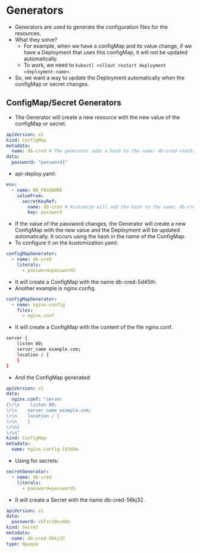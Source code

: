 # Generators

- Generators are used to generate the configuration files for the resources.
- What they solve?
  - For example, when we have a configMap and its value change, if we have a Deployment that uses this configMap, it will not be updated automatically.
  - To work, we need to `kubectl rollout restart deployment <deployment-name>`.
- So, we want a way to update the Deployment automatically when the configMap or secret changes.

## ConfigMap/Secret Generators

- The Generator will create a new resource with the new value of the configMap or secret.

```yaml
apiVersion: v1
kind: ConfigMap
metadata:
  name: db-cred # The generator adds a hash to the name: db-cred-<hash, example: db-cred-5d45th
data:
  password: "password1"
```

- api-deploy.yaml:

```yaml
env:
  - name: DB_PASSWORD
    valueFrom:
      secretKeyRef:
        name: db-cred # Kustomize will add the hash to the name: db-cred-5d45th
        key: password
```

- If the value of the password changes, the Generator will create a new ConfigMap with the new value and the Deployment will be updated automatically. It occurs using the hash in the name of the ConfigMap.
- To configure it on the kustomization.yaml:

```yaml
configMapGenerator:
  - name: db-cred
    literals:
      - password=password1
```

- It will create a ConfigMap with the name db-cred-5d45th.
- Another example is nginx.config.

```yaml
configMapGenerator:
  - name: nginx-config
    files:
      - nginx.conf
```

- It will create a ConfigMap with the content of the file nginx.conf.

```bash
server {
    listen 80;
    server_name example.com;
    location / {
    }
}
```

- And the ConfigMap generated:

```yaml
apiVersion: v1
data:
  nginx.conf: "server
{\r\n    listen 80;
\r\n    server_name example.com;
\r\n    location / {
\r\n    }
\r\n}
\r\n"
kind: ConfigMap
metadata:
  name: nginx-config-lk5d4w
```

- Using for secrets:

```yaml
secretGenerator:
  - name: db-cred
    literals:
      - password=password1
```

- It will create a Secret with the name db-cred-56kj32.

```yaml
apiVersion: v1
data:
  password: cGFzc3dvcmQx
kind: Secret
metadata:
  name: db-cred-56kj32
type: Opaque
```
